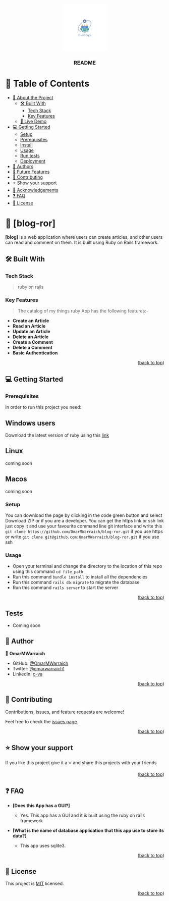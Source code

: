 <a name="readme-top"></a>

<div align="center">

  <img src="O-vaCorps.png" alt="logo" width="140"  height="auto" />
  <br/>

  <h3><b>README</b></h3>

</div>

<!-- TABLE OF CONTENTS -->

# 📗 Table of Contents

- [📖 About the Project](#about-project)
  - [🛠 Built With](#built-with)
    - [Tech Stack](#tech-stack)
    - [Key Features](#key-features)
  - [🚀 Live Demo](#live-demo)
- [💻 Getting Started](#getting-started)
  - [Setup](#setup)
  - [Prerequisites](#prerequisites)
  - [Install](#install)
  - [Usage](#usage)
  - [Run tests](#run-tests)
  - [Deployment](#triangular_flag_on_post-deployment)
- [👥 Authors](#authors)
- [🔭 Future Features](#future-features)
- [🤝 Contributing](#contributing)
- [⭐️ Show your support](#support)
- [🙏 Acknowledgements](#acknowledgements)
- [❓ FAQ](#faq)
- [📝 License](#license)

<!-- PROJECT DESCRIPTION -->

# 📖 [blog-ror] <a name="about-project"></a>

**[blog]** is a web application where users can create articles, and other users can read and comment on them. It is built using Ruby on Rails framework.

## 🛠 Built With <a name="built-with"></a>

### Tech Stack <a name="tech-stack"></a>

> ruby on rails

<!-- Features -->

### Key Features <a name="key-features"></a>

> The catalog of my things ruby App  has the following features:-

- **Create an Article**
- **Read an Article**
- **Update an Article**
- **Delete an Article**
- **Create a Comment**
- **Delete a Comment**
- **Basic Authentication**
 
<p align="right">(<a href="#readme-top">back to top</a>)</p>

<!-- GETTING STARTED -->

## 💻 Getting Started <a name="getting-started"></a>

### Prerequisites

In order to run this project you need:
## Windows users
Download the latest version of ruby using this [link](https://rubyinstaller.org/downloads/)
## Linux
coming soon
## Macos
coming soon

### Setup
You can download the page by clicking in the code green button and select Download ZIP or if you are a developer. You can get the https link or ssh link just copy it and use your favourite command line git interface and write this `git clone https://github.com/OmarMWarraich/blog-ror.git` if you use https or write `git clone git@github.com:OmarMWarraich/blog-ror.git` if you use ssh

### Usage

- Open your terminal and change the directory to the location of this repo using this command `cd file_path`
- Run this command `bundle install` to install all the dependencies
- Run this command `rails db:migrate` to migrate the database
- Run this command `rails server` to start the server

<p align="right">(<a href="#readme-top">back to top</a>)</p>

## Tests 

- Coming soon

<!-- AUTHORS -->

## 👥 Author <a name="authors"></a>

👤 **OmarMWarraich**

- GitHub: [@OmarMWarraich](https://github.com/OmarMWarraich)
- Twitter: [@omarwarraich1](https://twitter.com/omarwarraich1)
- LinkedIn: [o-va](https://www.linkedin.com/in/o-va/)

<p align="right">(<a href="#readme-top">back to top</a>)</p>

<!-- CONTRIBUTING -->

## 🤝 Contributing <a name="contributing"></a>

Contributions, issues, and feature requests are welcome!

Feel free to check the [issues page](../../issues/).

<p align="right">(<a href="#readme-top">back to top</a>)</p>

<!-- SUPPORT -->

## ⭐️ Show your support <a name="support"></a>

If you like this project give it a ⭐️ and share this projects with your friends 

<p align="right">(<a href="#readme-top">back to top</a>)</p>

<!-- FAQ (optional) -->

## ❓ FAQ <a name="faq"></a>

- **[Does this App has a GUI?]**

  - Yes. This app has a GUI and it is built using the ruby on rails framework

- **[What is the name of database application that this app use to store its data?]**

  - This app uses sqlite3.

<p align="right">(<a href="#readme-top">back to top</a>)</p>

<!-- LICENSE -->

## 📝 License <a name="license"></a>

This project is [MIT](./MIT.md) licensed.
<p align="right">(<a href="#readme-top">back to top</a>)</p>
